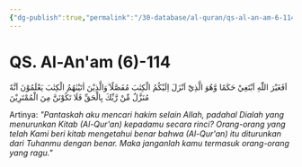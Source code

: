 ```yaml
---
{"dg-publish":true,"permalink":"/30-database/al-quran/qs-al-an-am-6-114/"}
---
```



# QS. Al-An'am (6)-114
اَفَغَيْرَ اللّٰهِ اَبْتَغِيْ حَكَمًا وَّهُوَ الَّذِيْٓ اَنْزَلَ اِلَيْكُمُ الْكِتٰبَ مُفَصَّلًا ۗوَالَّذِيْنَ اٰتَيْنٰهُمُ الْكِتٰبَ يَعْلَمُوْنَ اَنَّهٗ مُنَزَّلٌ مِّنْ رَّبِّكَ بِالْحَقِّ فَلَا تَكُوْنَنَّ مِنَ الْمُمْتَرِيْنَ 

Artinya: *"Pantaskah aku mencari hakim selain Allah, padahal Dialah yang menurunkan Kitab (Al-Qur'an) kepadamu secara rinci? Orang-orang yang telah Kami beri kitab mengetahui benar bahwa (Al-Qur'an) itu diturunkan dari Tuhanmu dengan benar. Maka janganlah kamu termasuk orang-orang yang ragu."*

